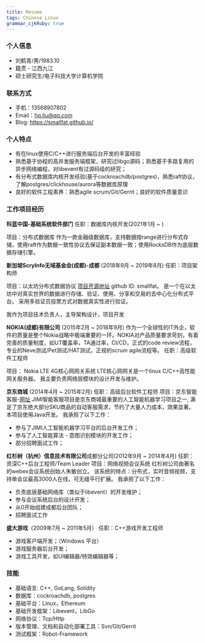 ```yaml
---
title: Resume
tags: Chinese Linux
grammar_cjkRuby: true
---
```




### 个人信息

- 刘鹤青/男/1983.10
- 籍贯 - 江西九江
- 硕士研究生/电子科技大学计算机学院

### 联系方式
- 手机：13568907802
- Email：hq.liu@qq.com
- Blog: https://smallfat.github.io/

### 个人特点
- 有在linux使用C/C++进行服务端后台开发的丰富经验
- 熟悉基于协程的高并发服务端框架，研究过libgo源码；熟悉基于多路复用的异步网络编程，对libevent有过源码级的研究；
- 有分布式数据库内核开发经验(基于cockroachdb/postgres)，熟悉raft协议，了解postgres/clickhouse/aurora等数据库原理
- 良好的软件工程素养：熟悉agile scrum/Git/Gerrit；良好的软件质量意识
 
### 工作项目经历
**科蓝中国-基础系统软件部门**
任职：数据库内核开发(2021年1月 ~ )

项目：分布式数据库
作为一款金融级数据库，支持数据按range进行分布式存储，使用raft作为数据一致性协议去保证副本数据一致；使用RocksDB作为底层数据存储引擎。


**新加坡ScryInfo无域基金会(成都)-成都** (2018年9月 ~ 2019年8月)
任职：项目架构师

项目：以太坊分布式数据协议  [项目开源地址](https://github.com/scryinfo/dp) github ID: smallfat。
是一个在以太坊中对真实世界的数据进行存储、验证、使用、分享和交易的去中心化分布式平台。
采用多验证员投票方式对数据真实性进行验证。

我作为项目技术负责人，主导架构设计，项目开发

**NOKIA(成都)有限公司** (2015年2月 ~ 2018年9月)
作为一个全球性的IT外企，软件的质量是整个Nokia战略中极端重要的一环。NOKIA对产品质量要求苛刻，有着完善的质量制度，如UT覆盖率，TA通过率，CI/CD，正式的code review流程，专业的Neve测试/Pet测试/HAT测试，正规的scrum agile流程等。
任职：高级软件工程师

项目： Nokia LTE 4G核心网网关系统
LTE核心网网关是一个linux C/C++高性能网关服务器。
我主要负责网络层模块的设计开发与维护。

**京东商城** (2014年4月 ~ 2015年2月)
任职：高级后台软件工程师
项目：京东智能客服-[网址](http://jimi1.jd.com/)
JIMI智能客服项目是京东商城最重要的人工智能机器学习项目之一, 满足了京东绝大部分SKU商品的自动客服需求，节约了大量人力成本，效果显著。本项目使用Java开发。
我承担了以下工作：
- 参与了JIMI人工智能机器学习平台的后台开发工作；
- 参与了人工智能算法 - 意图识别模块的开发工作；
- 部分招聘面试工作；


**红杉树（杭州）信息技术有限公司**成都分公司(2012年9月 ~ 2014年4月)
任职：资深C++后台工程师/Team Leader
项目：网络视频会议系统
红杉树公司由著名的webex会议系统创始人朱敏创立。
该系统的特点：分布式，实时音频视频，支持单会议最高3000人在线，可无缝平行扩展。
我承担了以下工作：
- 负责底层基础网络库（类似于libevent）的开发维护；
- 参与会议系统后台的设计开发；
- 从0开始组建成都后台团队；
- 招聘面试工作

**盛大游戏**（2009年7月 ~ 2011年5月）
任职：C++游戏开发工程师
- 游戏客户端开发；（Windows 平台）
- 游戏服务器后台开发；
- 游戏工具开发，如UI编辑器/特效编辑器等；

### 技能
- 基础语言: C++, GoLang, Solidity
- 数据库：cockroachdb, postgres
- 基础平台：Linux，Ethereum
- 基础开发框架：Libevent，LibGo
- 网络协议：Tcp/Http
- 版本管理、文档和自动化部署工具：Svn/Git/Gerrit
- 测试框架：Robot-Framework